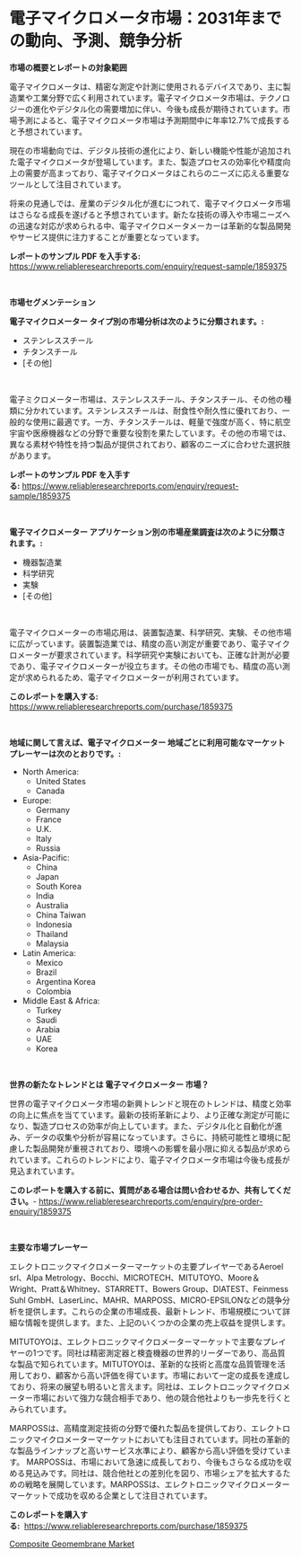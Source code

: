 <p><h1>電子マイクロメータ市場：2031年までの動向、予測、競争分析</h1></p><p><strong>市場の概要とレポートの対象範囲</strong></p>
<p><p>電子マイクロメータは、精密な測定や計測に使用されるデバイスであり、主に製造業や工業分野で広く利用されています。電子マイクロメータ市場は、テクノロジーの進化やデジタル化の需要増加に伴い、今後も成長が期待されています。市場予測によると、電子マイクロメータ市場は予測期間中に年率12.7%で成長すると予想されています。</p><p>現在の市場動向では、デジタル技術の進化により、新しい機能や性能が追加された電子マイクロメータが登場しています。また、製造プロセスの効率化や精度向上の需要が高まっており、電子マイクロメータはこれらのニーズに応える重要なツールとして注目されています。</p><p>将来の見通しでは、産業のデジタル化が進むにつれて、電子マイクロメータ市場はさらなる成長を遂げると予想されています。新たな技術の導入や市場ニーズへの迅速な対応が求められる中、電子マイクロメータメーカーは革新的な製品開発やサービス提供に注力することが重要となっています。</p></p>
<p><strong>レポートのサンプル PDF を入手する:</strong> <a href="https://www.reliableresearchreports.com/enquiry/request-sample/1859375">https://www.reliableresearchreports.com/enquiry/request-sample/1859375</a></p>
<p>&nbsp;</p>
<p><strong>市場セグメンテーション</strong></p>
<p><strong>電子マイクロメーター タイプ別の市場分析は次のように分類されます。:</strong></p>
<p><ul><li>ステンレススチール</li><li>チタンスチール</li><li>[その他]</li></ul></p>
<p>&nbsp;</p>
<p><p>電子ミクロメーター市場は、ステンレススチール、チタンスチール、その他の種類に分かれています。ステンレススチールは、耐食性や耐久性に優れており、一般的な使用に最適です。一方、チタンスチールは、軽量で強度が高く、特に航空宇宙や医療機器などの分野で重要な役割を果たしています。その他の市場では、異なる素材や特性を持つ製品が提供されており、顧客のニーズに合わせた選択肢があります。</p></p>
<p><strong>レポートのサンプル PDF を入手する:</strong>&nbsp;<a href="https://www.reliableresearchreports.com/enquiry/request-sample/1859375">https://www.reliableresearchreports.com/enquiry/request-sample/1859375</a></p>
<p>&nbsp;</p>
<p><strong> 電子マイクロメーター アプリケーション別の市場産業調査は次のように分類されます。:</strong></p>
<p><ul><li>機器製造業</li><li>科学研究</li><li>実験</li><li>[その他]</li></ul></p>
<p>&nbsp;</p>
<p><p>電子マイクロメーターの市場応用は、装置製造業、科学研究、実験、その他市場に広がっています。装置製造業では、精度の高い測定が重要であり、電子マイクロメーターが要求されています。科学研究や実験においても、正確な計測が必要であり、電子マイクロメーターが役立ちます。その他の市場でも、精度の高い測定が求められるため、電子マイクロメーターが利用されています。</p></p>
<p><strong>このレポートを購入する:</strong>&nbsp; <a href="https://www.reliableresearchreports.com/purchase/1859375">https://www.reliableresearchreports.com/purchase/1859375</a></p>
<p>&nbsp;</p>
<p><strong>地域に関して言えば、電子マイクロメーター 地域ごとに利用可能なマーケットプレーヤーは次のとおりです。:</strong></p>
<p><ul>
    <li>
        North America:
        <ul>
            <li>United States</li>
            <li>Canada</li>
        </ul>
    </li>
    <li>
        Europe:
        <ul>
            <li>Germany</li>
            <li>France</li>
            <li>U.K.</li>
            <li>Italy</li>
            <li>Russia</li>
        </ul>
    </li>
    <li>
        Asia-Pacific:
        <ul>
            <li>China</li>
            <li>Japan</li>
            <li>South Korea</li>
            <li>India</li>
            <li>Australia</li>
            <li>China Taiwan</li>
            <li>Indonesia</li>
            <li>Thailand</li>
            <li>Malaysia</li>
        </ul>
    </li>
    <li>
        Latin America:
        <ul>
            <li>Mexico</li>
            <li>Brazil</li>
            <li>Argentina Korea</li>
            <li>Colombia</li>
        </ul>
    </li>
    <li>
        Middle East & Africa:
        <ul>
            <li>Turkey</li>
            <li>Saudi</li>
            <li>Arabia</li>
            <li>UAE</li>
            <li>Korea</li>
        </ul>
    </li>
    </ul></p>
<p>&nbsp;</p>
<p><strong>世界の新たなトレンドとは 電子マイクロメーター 市場？</strong></p>
<p><p>世界の電子マイクロメータ市場の新興トレンドと現在のトレンドは、精度と効率の向上に焦点を当てています。最新の技術革新により、より正確な測定が可能になり、製造プロセスの効率が向上しています。また、デジタル化と自動化が進み、データの収集や分析が容易になっています。さらに、持続可能性と環境に配慮した製品開発が重視されており、環境への影響を最小限に抑える製品が求められています。これらのトレンドにより、電子マイクロメータ市場は今後も成長が見込まれています。</p></p>
<p><strong>このレポートを購入する前に、質問がある場合は問い合わせるか、共有してください。</strong>- <a href="https://www.reliableresearchreports.com/enquiry/pre-order-enquiry/1859375">https://www.reliableresearchreports.com/enquiry/pre-order-enquiry/1859375</a></p>
<p>&nbsp;</p>
<p><strong>主要な市場プレーヤー</strong></p>
<p><p>エレクトロニックマイクロメーターマーケットの主要プレイヤーであるAeroel srl、Alpa Metrology、Bocchi、MICROTECH、MITUTOYO、Moore＆Wright、Pratt＆Whitney、STARRETT、Bowers Group、DIATEST、Feinmess Suhl GmbH、LaserLinc、MAHR、MARPOSS、MICRO-EPSILONなどの競争分析を提供します。これらの企業の市場成長、最新トレンド、市場規模について詳細な情報を提供します。また、上記のいくつかの企業の売上収益を提供します。</p><p>MITUTOYOは、エレクトロニックマイクロメーターマーケットで主要なプレイヤーの1つです。同社は精密測定器と検査機器の世界的リーダーであり、高品質な製品で知られています。MITUTOYOは、革新的な技術と高度な品質管理を活用しており、顧客から高い評価を得ています。市場において一定の成長を達成しており、将来の展望も明るいと言えます。同社は、エレクトロニックマイクロメーター市場において強力な競合相手であり、他の競合他社よりも一歩先を行くとみられています。</p><p>MARPOSSは、高精度測定技術の分野で優れた製品を提供しており、エレクトロニックマイクロメーターマーケットにおいても注目されています。同社の革新的な製品ラインナップと高いサービス水準により、顧客から高い評価を受けています。 MARPOSSは、市場において急速に成長しており、今後もさらなる成功を収める見込みです。同社は、競合他社との差別化を図り、市場シェアを拡大するための戦略を展開しています。MARPOSSは、エレクトロニックマイクロメーターマーケットで成功を収める企業として注目されています。</p></p>
<p><strong>このレポートを購入する:</strong>&nbsp;&nbsp;<a href="https://www.reliableresearchreports.com/purchase/1859375">https://www.reliableresearchreports.com/purchase/1859375</a></p>
<p><p><a href="https://github.com/Sarissaschmalingtr6fz2739/Market-Research-Report-List-1/blob/main/composite-geomembrane-market.md">Composite Geomembrane Market</a></p></p>
